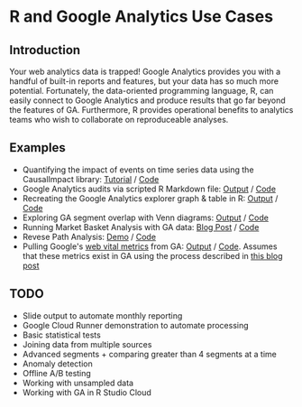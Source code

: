 # R and Google Analytics Use Cases

## Introduction

Your web analytics data is trapped! Google Analytics provides you with a handful of built-in reports and features, but your data has so much more potential. Fortunately, the data-oriented programming language, R, can easily connect to Google Analytics and produce results that go far beyond the features of GA. Furthermore, R provides operational benefits to analytics teams who wish to collaborate on reproduceable analyses.

## Examples

- Quantifying the impact of events on time series data using the CausalImpact library: [Tutorial](https://adamribaudo.github.io/R-Google-Analytics-Examples/Tutorial-Causal-Impact.nb.html) / [Code](Tutorial-Causal-Impact.Rmd)
- Google Analytics audits via scripted R Markdown file: [Output](https://adamribaudo.github.io/R-Google-Analytics-Examples/GA-Audit-Tool.html) / [Code](GA-Audit-Tool.Rmd)
- Recreating the Google Analytics explorer graph & table in R: [Output](https://adamribaudo.github.io/R-Google-Analytics-Examples/GA-explorer-in-R.nb.html) / [Code](https://adamribaudo.github.io/R-Google-Analytics-Examples/GA-explorer-in-R.Rmd)
- Exploring GA segment overlap with Venn diagrams: [Output](https://adamribaudo.github.io/R-Google-Analytics-Examples/GA-segment-overlap.html) / [Code](GA-segment-overlap.Rmd)
- Running Market Basket Analysis with GA data: [Blog Post](https://adamribaudo.github.io/R-Google-Analytics-Examples/GA-Market-Basket-Analysis.html) / [Code](GA-Market-Basket-Analysis.Rmd)
- Revese Path Analysis: [Demo](https://reversepath-atcv7qt3fq-ue.a.run.app/) / [Code](GA-Reverse-Path-Shiny.R)
- Pulling Google's [web vital metrics](https://web.dev/vitals/) from GA: [Output](https://adamribaudo.github.io/R-Google-Analytics-Examples/GA-Web-Vitals.html) / [Code](GA-Web-Vitals.Rmd). Assumes that these metrics exist in GA using the process described in [this blog post](https://www.noisetosignal.io/2020/05/add-web-vitals-to-google-analytics/)

## TODO

- Slide output to automate monthly reporting
- Google Cloud Runner demonstration to automate processing
- Basic statistical tests
- Joining data from multiple sources
- Advanced segments + comparing greater than 4 segments at a time
- Anomaly detection
- Offline A/B testing
- Working with unsampled data
- Working with GA in R Studio Cloud

